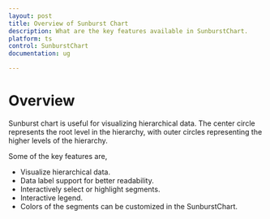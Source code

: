 ```yaml
---
layout: post
title: Overview of Sunburst Chart
description: What are the key features available in SunburstChart.
platform: ts
control: SunburstChart
documentation: ug

---
```

# Overview

Sunburst chart is useful for visualizing hierarchical data. The center circle represents the root level in the hierarchy, with outer circles representing the higher levels of the hierarchy. 

Some of the key features are,
* Visualize hierarchical data.
* Data label support for better readability.
* Interactively select or highlight segments.
* Interactive legend.
* Colors of the segments can be customized in the SunburstChart.

